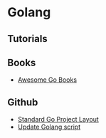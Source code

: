# Golang

## Tutorials

## Books
- [Awesome Go Books](https://github.com/dariubs/GoBooks)

## Github
- [Standard Go Project Layout](https://github.com/golang-standards/project-layout)
- [Update Golang script](https://github.com/udhos/update-golang)
